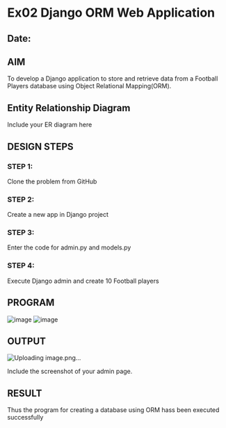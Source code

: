 # Ex02 Django ORM Web Application
## Date: 

## AIM
To develop a Django application to store and retrieve data from a Football Players database using Object Relational Mapping(ORM).

## Entity Relationship Diagram

Include your ER diagram here

## DESIGN STEPS

### STEP 1:
Clone the problem from GitHub

### STEP 2:
Create a new app in Django project

### STEP 3:
Enter the code for admin.py and models.py

### STEP 4:
Execute Django admin and create 10 Football players

## PROGRAM
![image](https://github.com/Anjana2205/ORM/assets/144869446/5d905a0c-347d-41d0-a0df-5fe0d83bb7fb)
![image](https://github.com/Anjana2205/ORM/assets/144869446/480f0eaa-d399-4ac6-8905-042a51dceaa5)




## OUTPUT
![Uploading image.png…]()


Include the screenshot of your admin page.


## RESULT
Thus the program for creating a database using ORM hass been executed successfully

